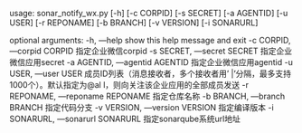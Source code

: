 usage: sonar_notify_wx.py [-h] [-c CORPID] [-s SECRET] [-a AGENTID] [-u USER]
[-r REPONAME] [-b BRANCH] [-v VERSION] [-i SONARURL]

optional arguments:
-h, —help show this help message and exit
-c CORPID, —corpid CORPID
指定企业微信corpid
-s SECRET, —secret SECRET
指定企业微信应用secret
-a AGENTID, —agentid AGENTID
指定企业微信应用agentid
-u USER, —user USER 成员ID列表（消息接收者，多个接收者用’
|’分隔，最多支持1000个）。默认指定为@al
l，则向关注该企业应用的全部成员发送
-r REPONAME, —reponame REPONAME
指定仓库名称
-b BRANCH, —branch BRANCH
指定代码分支
-v VERSION, —version VERSION
指定编译版本
-i SONARURL, —sonarurl SONARURL
指定sonarqube系统url地址
